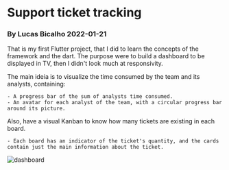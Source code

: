 # Support ticket tracking
### By Lucas Bicalho 2022-01-21

That is my first Flutter project, that I did to learn the concepts of the framework and the dart.
The purpose were to build a dashboard to be displayed in TV, then I didn't look much at responsivity.


The main ideia is to visualize the time consumed by the team and its analysts, containing:

    - A progress bar of the sum of analysts time consumed.
    - An avatar for each analyst of the team, with a circular progress bar around its picture.

Also, have a visual Kanban to know how many tickets are existing in each board.

    - Each board has an indicator of the ticket's quantity, and the cards contain just the main information about the ticket.

![dashboard]('https://github.com/lucassantosbicalho/support-ticket-tracking/blob/main/images/view.png')
